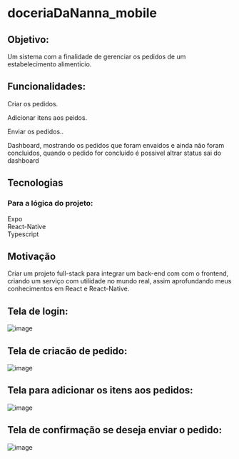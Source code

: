 # doceriaDaNanna_mobile <br/>

## Objetivo: <br/>
  Um sistema com a finalidade de gerenciar os pedidos de um estabelecimento alimenticio.
## Funcionalidades: <br/>
  Criar os pedidos. <br/>

  Adicionar itens aos peidos.  <br/>
  
  Enviar os pedidos.. <br/>

  Dashboard, mostrando os pedidos que foram envaidos e ainda não foram concluidos, quando o pedido for concluido é possivel altrar status sai do dashboard  <br/>

## Tecnologias

### Para a lógica do projeto:
  Expo <br/>
  React-Native  <br/>
  Typescript  <br/>

## Motivação

  Criar um projeto full-stack para integrar um back-end com com o frontend, criando um serviço com utilidade no mundo real, assim aprofundando meus conhecimentos em React e React-Native.
  
## Tela de login: <br/>
![image](https://github.com/yokotaerik/doceriaDaNanna_mobile/assets/142221764/89f2ca22-baeb-4afc-8014-c4762b744585) <br/>

## Tela de criacão de pedido: <br/>
![image](https://github.com/yokotaerik/doceriaDaNanna_mobile/assets/142221764/28ba620b-acfc-49cd-b484-75bd80f5d76c) <br/> 

## Tela para adicionar os itens aos pedidos: <br/>
![image](https://github.com/yokotaerik/doceriaDaNanna_mobile/assets/142221764/ade415a1-a2d3-4c84-9f38-072c8a39912e) <br/>

## Tela de confirmação se deseja enviar o pedido: <br/> 
![image](https://github.com/yokotaerik/doceriaDaNanna_mobile/assets/142221764/52c7d0e2-7863-402c-88b4-aa2761ebaf36) <br/>




